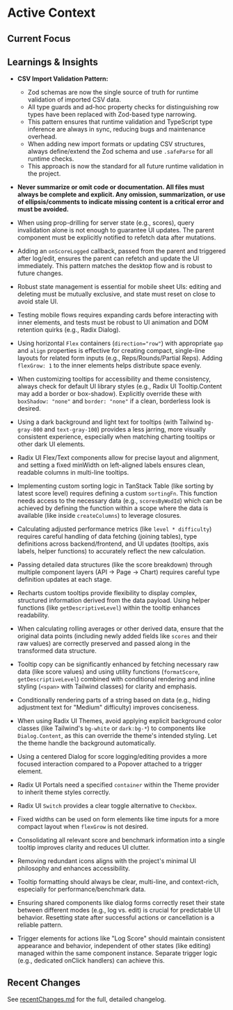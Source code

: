 # Active Context

## Current Focus

## Learnings & Insights

- **CSV Import Validation Pattern:**

  - Zod schemas are now the single source of truth for runtime validation of imported CSV data.
  - All type guards and ad-hoc property checks for distinguishing row types have been replaced with Zod-based type narrowing.
  - This pattern ensures that runtime validation and TypeScript type inference are always in sync, reducing bugs and maintenance overhead.
  - When adding new import formats or updating CSV structures, always define/extend the Zod schema and use `.safeParse` for all runtime checks.
  - This approach is now the standard for all future runtime validation in the project.

- **Never summarize or omit code or documentation. All files must always be complete and explicit. Any omission, summarization, or use of ellipsis/comments to indicate missing content is a critical error and must be avoided.**
- When using prop-drilling for server state (e.g., scores), query invalidation alone is not enough to guarantee UI updates. The parent component must be explicitly notified to refetch data after mutations.
- Adding an `onScoreLogged` callback, passed from the parent and triggered after log/edit, ensures the parent can refetch and update the UI immediately. This pattern matches the desktop flow and is robust to future changes.
- Robust state management is essential for mobile sheet UIs: editing and deleting must be mutually exclusive, and state must reset on close to avoid stale UI.
- Testing mobile flows requires expanding cards before interacting with inner elements, and tests must be robust to UI animation and DOM retention quirks (e.g., Radix Dialog).
- Using horizontal `Flex` containers (`direction="row"`) with appropriate `gap` and `align` properties is effective for creating compact, single-line layouts for related form inputs (e.g., Reps/Rounds/Partial Reps). Adding `flexGrow: 1` to the inner elements helps distribute space evenly.
- When customizing tooltips for accessibility and theme consistency, always check for default UI library styles (e.g., Radix UI Tooltip.Content may add a border or box-shadow). Explicitly override these with `boxShadow: "none"` and `border: "none"` if a clean, borderless look is desired.
- Using a dark background and light text for tooltips (with Tailwind `bg-gray-800` and `text-gray-100`) provides a less jarring, more visually consistent experience, especially when matching charting tooltips or other dark UI elements.
- Radix UI Flex/Text components allow for precise layout and alignment, and setting a fixed minWidth on left-aligned labels ensures clean, readable columns in multi-line tooltips.
- Implementing custom sorting logic in TanStack Table (like sorting by latest score level) requires defining a custom `sortingFn`. This function needs access to the necessary data (e.g., `scoresByWodId`) which can be achieved by defining the function within a scope where the data is available (like inside `createColumns`) to leverage closures.
- Calculating adjusted performance metrics (like `level * difficulty`) requires careful handling of data fetching (joining tables), type definitions across backend/frontend, and UI updates (tooltips, axis labels, helper functions) to accurately reflect the new calculation.
- Passing detailed data structures (like the score breakdown) through multiple component layers (API -> Page -> Chart) requires careful type definition updates at each stage.
- Recharts custom tooltips provide flexibility to display complex, structured information derived from the data payload. Using helper functions (like `getDescriptiveLevel`) within the tooltip enhances readability.
- When calculating rolling averages or other derived data, ensure that the original data points (including newly added fields like `scores` and their raw values) are correctly preserved and passed along in the transformed data structure.
- Tooltip copy can be significantly enhanced by fetching necessary raw data (like score values) and using utility functions (`formatScore`, `getDescriptiveLevel`) combined with conditional rendering and inline styling (`<span>` with Tailwind classes) for clarity and emphasis.
- Conditionally rendering parts of a string based on data (e.g., hiding adjustment text for "Medium" difficulty) improves conciseness.
- When using Radix UI Themes, avoid applying explicit background color classes (like Tailwind's `bg-white` or `dark:bg-*`) to components like `Dialog.Content`, as this can override the theme's intended styling. Let the theme handle the background automatically.
- Using a centered Dialog for score logging/editing provides a more focused interaction compared to a Popover attached to a trigger element.
- Radix UI Portals need a specified `container` within the Theme provider to inherit theme styles correctly.
- Radix UI `Switch` provides a clear toggle alternative to `Checkbox`.
- Fixed widths can be used on form elements like time inputs for a more compact layout when `flexGrow` is not desired.
- Consolidating all relevant score and benchmark information into a single tooltip improves clarity and reduces UI clutter.
- Removing redundant icons aligns with the project's minimal UI philosophy and enhances accessibility.
- Tooltip formatting should always be clear, multi-line, and context-rich, especially for performance/benchmark data.
- Ensuring shared components like dialog forms correctly reset their state between different modes (e.g., log vs. edit) is crucial for predictable UI behavior. Resetting state after successful actions or cancellation is a reliable pattern.
- Trigger elements for actions like "Log Score" should maintain consistent appearance and behavior, independent of other states (like editing) managed within the same component instance. Separate trigger logic (e.g., dedicated onClick handlers) can achieve this.

## Recent Changes

See [recentChanges.md](./recentChanges.md) for the full, detailed changelog.
